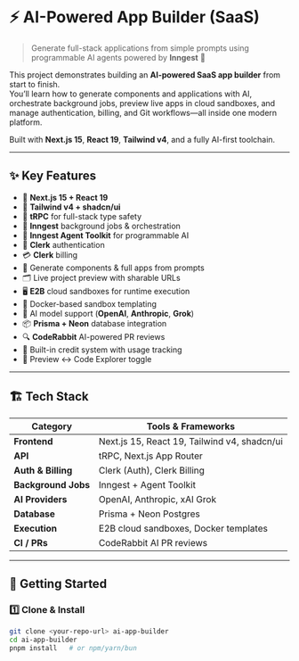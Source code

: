 # ⚡️ AI-Powered App Builder (SaaS)

> Generate full-stack applications from simple prompts using programmable AI agents powered by **Inngest** 🚀

This project demonstrates building an **AI-powered SaaS app builder** from start to finish.  
You’ll learn how to generate components and applications with AI, orchestrate background jobs, preview live apps in cloud sandboxes, and manage authentication, billing, and Git workflows—all inside one modern platform.

Built with **Next.js 15**, **React 19**, **Tailwind v4**, and a fully AI-first toolchain.

---

## ✨ Key Features

- 🚀 **Next.js 15 + React 19**
- 🎨 **Tailwind v4 + shadcn/ui**
- 📡 **tRPC** for full-stack type safety
- 🔁 **Inngest** background jobs & orchestration
- 🧠 **Inngest Agent Toolkit** for programmable AI
- 🔐 **Clerk** authentication
- 💳 **Clerk** billing
- 🧱 Generate components & full apps from prompts
- 🗂️ Live project preview with sharable URLs
- 🖥️ **E2B** cloud sandboxes for runtime execution
- 🐳 Docker-based sandbox templating
- 🤖 AI model support (**OpenAI**, **Anthropic**, **Grok**)
- 📦 **Prisma + Neon** database integration
- 🔍 **CodeRabbit** AI-powered PR reviews
- 🧾 Built-in credit system with usage tracking
- 🧪 Preview ↔ Code Explorer toggle

---

## 🏗 Tech Stack

| Category          | Tools & Frameworks |
|-------------------|---------------------|
| **Frontend**      | Next.js 15, React 19, Tailwind v4, shadcn/ui |
| **API**           | tRPC, Next.js App Router |
| **Auth & Billing**| Clerk (Auth), Clerk Billing |
| **Background Jobs** | Inngest + Agent Toolkit |
| **AI Providers**  | OpenAI, Anthropic, xAI Grok |
| **Database**      | Prisma + Neon Postgres |
| **Execution**     | E2B cloud sandboxes, Docker templates |
| **CI / PRs**      | CodeRabbit AI PR reviews |

---

## 🚀 Getting Started

### 1️⃣ Clone & Install

```bash
git clone <your-repo-url> ai-app-builder
cd ai-app-builder
pnpm install   # or npm/yarn/bun
